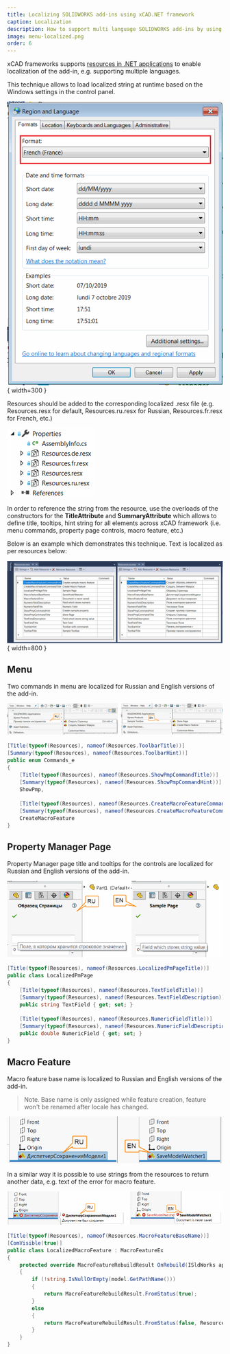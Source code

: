 ```yaml
---
title: Localizing SOLIDWORKS add-ins using xCAD.NET framework
caption: Localization
description: How to support multi language SOLIDWORKS add-ins by using of localized resources in xCAD framework
image: menu-localized.png
order: 6
---
```

xCAD frameworks supports [resources in .NET applications](https://docs.microsoft.com/en-us/dotnet/framework/resources/index) to enable localization of the add-in, e.g. supporting multiple languages.

This technique allows to load localized string at runtime based on the Windows settings in the control panel.

![Region and language page in Control Panel](region-format.png){ width=300 }

Resources should be added to the corresponding localized .resx file (e.g. Resources.resx for default, Resources.ru.resx for Russian, Resources.fr.resx for French, etc.)

![Resource files in the solutions](resource-files.png)

In order to reference the string from the resource, use the overloads of the constructors for the **TitleAttribute** and **SummaryAttribute** which allows to define title, tooltips, hint string for all elements across xCAD framework (i.e. menu commands, property page controls, macro feature, etc.)

Below is an example which demonstrates this technique. Text is localized as per resources below:

![Localized resource files in the Visual Studio](visual-studio-resources.png){ width=800 }

## Menu

Two commands in menu are localized for Russian and English versions of the add-in.

![Localized menu commands](menu-localized.png)

~~~ cs
[Title(typeof(Resources), nameof(Resources.ToolbarTitle))]
[Summary(typeof(Resources), nameof(Resources.ToolbarHint))]
public enum Commands_e
{
    [Title(typeof(Resources), nameof(Resources.ShowPmpCommandTitle))]
    [Summary(typeof(Resources), nameof(Resources.ShowPmpCommandHint))]
    ShowPmp,

    [Title(typeof(Resources), nameof(Resources.CreateMacroFeatureCommandTitle))]
    [Summary(typeof(Resources), nameof(Resources.CreateMacroFeatureCommandHint))]
    CreateMacroFeature
}
~~~

## Property Manager Page

Property Manager page title and tooltips for the controls are localized for Russian and English versions of the add-in.

![Localized Property Manager Page](property-page-localized.png)

~~~ cs
[Title(typeof(Resources), nameof(Resources.LocalizedPmPageTitle))]
public class LocalizedPmPage
{
    [Title(typeof(Resources), nameof(Resources.TextFieldTitle))]
    [Summary(typeof(Resources), nameof(Resources.TextFieldDescription))]
    public string TextField { get; set; }

    [Title(typeof(Resources), nameof(Resources.NumericFieldTitle))]
    [Summary(typeof(Resources), nameof(Resources.NumericFieldDescription))]
    public double NumericField { get; set; }
}
~~~

## Macro Feature

Macro feature base name is localized to Russian and English versions of the add-in.

> Note. Base name is only assigned while feature creation, feature won't be renamed after locale has changed.

![Localized Macro Feature base name](macro-feature-localized.png)

In a similar way it is possible to use strings from the resources to return another data, e.g. text of the error for macro feature.

![Localized macro feature error](macro-feature-error-localized.png)

~~~ cs
[Title(typeof(Resources), nameof(Resources.MacroFeatureBaseName))]
[ComVisible(true)]
public class LocalizedMacroFeature : MacroFeatureEx
{
    protected override MacroFeatureRebuildResult OnRebuild(ISldWorks app, IModelDoc2 model, IFeature feature)
    {
        if (!string.IsNullOrEmpty(model.GetPathName()))
        {
            return MacroFeatureRebuildResult.FromStatus(true);
        }
        else
        {
            return MacroFeatureRebuildResult.FromStatus(false, Resources.MacroFeatureError);
        }
    }
}
~~~
